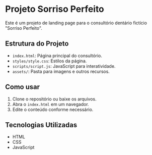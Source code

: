 # Projeto Sorriso Perfeito

Este é um projeto de landing page para o consultório dentário fictício "Sorriso Perfeito".

## Estrutura do Projeto

- `index.html`: Página principal do consultório.
- `styles/style.css`: Estilos da página.
- `scripts/script.js`: JavaScript para interatividade.
- `assets/`: Pasta para imagens e outros recursos.

## Como usar

1. Clone o repositório ou baixe os arquivos.
2. Abra o `index.html` em um navegador.
3. Edite o conteúdo conforme necessário.

## Tecnologias Utilizadas

- HTML
- CSS
- JavaScript
